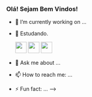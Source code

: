### Olá! Sejam Bem Vindos!

- 🔭 I’m currently working on ...
- 🌱 Estudando.

  <img src="https://cdn.jsdelivr.net/gh/devicons/devicon/icons/javascript/javascript-original.svg" width = "30" height = "30" />
 
  <img src="https://cdn.jsdelivr.net/gh/devicons/devicon/icons/html5/html5-original.svg" width = "30" height = "30" />
  <img src="https://cdn.jsdelivr.net/gh/devicons/devicon/icons/css3/css3-original.svg" width = "30" height = "30" />
          
- 💬 Ask me about ...
- 📫 How to reach me: ...
- ⚡ Fun fact: ...
-->
